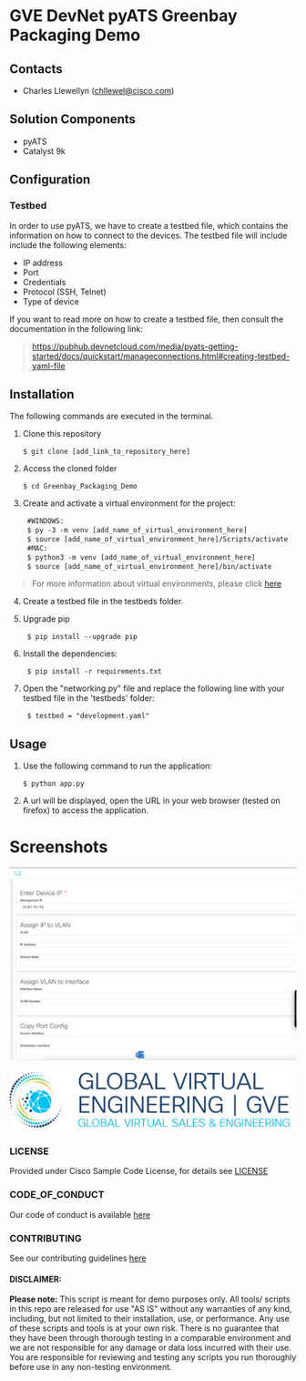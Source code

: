 # GVE DevNet pyATS Greenbay Packaging Demo

## Contacts
* Charles Llewellyn (chllewel@cisco.com)

## Solution Components
* pyATS
* Catalyst 9k

## Configuration

### Testbed
In order to use pyATS, we have to create a testbed file, which contains the information on how to connect to the devices. The testbed file will include include the following elements:

* IP address
* Port
* Credentials
* Protocol (SSH, Telnet)
* Type of device

If you want to read more on how to create a testbed file, then consult the documentation in the following link: 

> https://pubhub.devnetcloud.com/media/pyats-getting-started/docs/quickstart/manageconnections.html#creating-testbed-yaml-file

## Installation

The following commands are executed in the terminal.

1. Clone this repository
     
       $ git clone [add_link_to_repository_here]
     
2. Access the cloned folder
       
       $ cd Greenbay_Packaging_Demo
        
3. Create and activate a virtual environment for the project:
   
        #WINDOWS:
        $ py -3 -m venv [add_name_of_virtual_environment_here] 
        $ source [add_name_of_virtual_environment_here]/Scripts/activate
        #MAC:
        $ python3 -m venv [add_name_of_virtual_environment_here] 
        $ source [add_name_of_virtual_environment_here]/bin/activate
        
> For more information about virtual environments, please click [here](https://docs.python.org/3/tutorial/venv.html)
        
4. Create a testbed file in the testbeds folder. 


5. Upgrade pip
        
        $ pip install --upgrade pip
        
6. Install the dependencies:

        $ pip install -r requirements.txt
        
7. Open the "networking.py" file and replace the following line with your testbed file in the 'testbeds' folder:
    
        $ testbed = "development.yaml"
        
## Usage
1. Use the following command to run the application:
       
       $ python app.py
       
       
2. A url will be displayed, open the URL in your web browser (tested on firefox) to access the application.





# Screenshots

![/IMAGES/gui.png](IMAGES/gui.png)

![/IMAGES/0image.png](IMAGES/0image.png)

### LICENSE

Provided under Cisco Sample Code License, for details see [LICENSE](LICENSE.md)

### CODE_OF_CONDUCT

Our code of conduct is available [here](CODE_OF_CONDUCT.md)

### CONTRIBUTING

See our contributing guidelines [here](CONTRIBUTING.md)

#### DISCLAIMER:
<b>Please note:</b> This script is meant for demo purposes only. All tools/ scripts in this repo are released for use "AS IS" without any warranties of any kind, including, but not limited to their installation, use, or performance. Any use of these scripts and tools is at your own risk. There is no guarantee that they have been through thorough testing in a comparable environment and we are not responsible for any damage or data loss incurred with their use.
You are responsible for reviewing and testing any scripts you run thoroughly before use in any non-testing environment.
